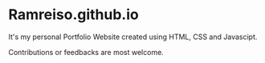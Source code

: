 # Ramreiso.github.io

It's my personal Portfolio Website created using HTML, CSS and Javascipt.

Contributions or feedbacks are most welcome.
